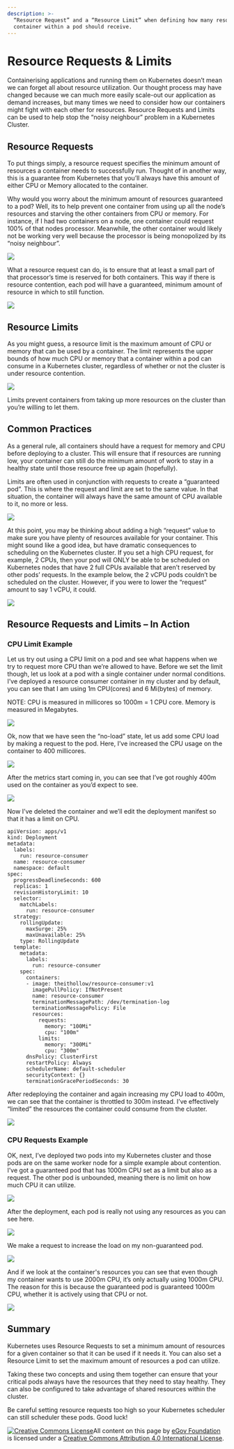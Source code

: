 ```yaml
---
description: >-
  “Resource Request” and a “Resource Limit” when defining how many resources a
  container within a pod should receive.
---
```


# Resource Requests & Limits

Containerising applications and running them on Kubernetes doesn’t mean we can forget all about resource utilization. Our thought process may have changed because we can much more easily scale-out our application as demand increases, but many times we need to consider how our containers might fight with each other for resources. Resource Requests and Limits can be used to help stop the “noisy neighbour” problem in a Kubernetes Cluster.

## Resource Requests

To put things simply, a resource request specifies the minimum amount of resources a container needs to successfully run. Thought of in another way, this is a guarantee from Kubernetes that you’ll always have this amount of either CPU or Memory allocated to the container.

Why would you worry about the minimum amount of resources guaranteed to a pod? Well, its to help prevent one container from using up all the node’s resources and starving the other containers from CPU or memory. For instance, if I had two containers on a node, one container could request 100% of that nodes processor. Meanwhile, the other container would likely not be working very well because the processor is being monopolized by its “noisy neighbour”.

![](https://theithollow.com/wp-content/uploads/2020/04/image-3.png)

What a resource request can do, is to ensure that at least a small part of that processor’s time is reserved for both containers. This way if there is resource contention, each pod will have a guaranteed, minimum amount of resource in which to still function.

![](https://documents.lucidchart.com/documents/85c359e4-da7c-4eca-8ed2-bfa90d599d5f/pages/FO6Qkj8\_qSsz?a=3238\&x=63\&y=265\&w=1386\&h=393\&store=1\&accept=image%2F\*\&auth=LCA%20e43a8117eede4818321fafb1b5db60de1176fc32-ts%3D1587233233)

## Resource Limits

As you might guess, a resource limit is the maximum amount of CPU or memory that can be used by a container. The limit represents the upper bounds of how much CPU or memory that a container within a pod can consume in a Kubernetes cluster, regardless of whether or not the cluster is under resource contention.

![](https://documents.lucidchart.com/documents/85c359e4-da7c-4eca-8ed2-bfa90d599d5f/pages/FO6Qkj8\_qSsz?a=3379\&x=57\&y=712\&w=1386\&h=341\&store=1\&accept=image%2F\*\&auth=LCA%20b77deea5245261d2dff4f5589901166d5770a4fb-ts%3D1587233233)

Limits prevent containers from taking up more resources on the cluster than you’re willing to let them.

## Common Practices

As a general rule, all containers should have a request for memory and CPU before deploying to a cluster. This will ensure that if resources are running low, your container can still do the minimum amount of work to stay in a healthy state until those resource free up again (hopefully).

Limits are often used in conjunction with requests to create a “guaranteed pod”. This is where the request and limit are set to the same value. In that situation, the container will always have the same amount of CPU available to it, no more or less.

![](https://documents.lucidchart.com/documents/85c359e4-da7c-4eca-8ed2-bfa90d599d5f/pages/FO6Qkj8\_qSsz?a=3436\&x=59\&y=1069\&w=1386\&h=242\&store=1\&accept=image%2F\*\&auth=LCA%20a7431baf99afe49cb2ff25696b15d8495c7c1b01-ts%3D1587233233)

At this point, you may be thinking about adding a high “request” value to make sure you have plenty of resources available for your container. This might sound like a good idea, but have dramatic consequences to scheduling on the Kubernetes cluster. If you set a high CPU request, for example, 2 CPUs, then your pod will ONLY be able to be scheduled on Kubernetes nodes that have 2 full CPUs available that aren’t reserved by other pods’ requests. In the example below, the 2 vCPU pods couldn’t be scheduled on the cluster. However, if you were to lower the “request” amount to say 1 vCPU, it could.

![](https://documents.lucidchart.com/documents/85c359e4-da7c-4eca-8ed2-bfa90d599d5f/pages/FO6Qkj8\_qSsz?a=3687\&x=1733\&y=273\&w=1045\&h=1026\&store=1\&accept=image%2F\*\&auth=LCA%208947fe6e088cd6618338a5b630abff3858c6849f-ts%3D1587233233)

## Resource Requests and Limits – In Action

### CPU Limit Example

Let us try out using a CPU limit on a pod and see what happens when we try to request more CPU than we’re allowed to have. Before we set the limit though, let us look at a pod with a single container under normal conditions. I’ve deployed a resource consumer container in my cluster and by default, you can see that I am using 1m CPU(cores) and 6 Mi(bytes) of memory.

NOTE: CPU is measured in millicores so 1000m = 1 CPU core. Memory is measured in Megabytes.

![](https://theithollow.com/wp-content/uploads/2020/04/k8s-podlimits-1.png)

Ok, now that we have seen the “no-load” state, let us add some CPU load by making a request to the pod. Here, I’ve increased the CPU usage on the container to 400 millicores.

![](https://theithollow.com/wp-content/uploads/2020/04/k8s-podlimits-2-1024x59.png)

After the metrics start coming in, you can see that I’ve got roughly 400m used on the container as you’d expect to see.

![](https://theithollow.com/wp-content/uploads/2020/04/k8s-podlimits-4-nolimits-1024x64.png)

Now I’ve deleted the container and we’ll edit the deployment manifest so that it has a limit on CPU.

```
apiVersion: apps/v1
kind: Deployment
metadata:
  labels:
    run: resource-consumer
  name: resource-consumer
  namespace: default
spec:
  progressDeadlineSeconds: 600
  replicas: 1
  revisionHistoryLimit: 10
  selector:
    matchLabels:
      run: resource-consumer
  strategy:
    rollingUpdate:
      maxSurge: 25%
      maxUnavailable: 25%
    type: RollingUpdate
  template:
    metadata:
      labels:
        run: resource-consumer
    spec:
      containers:
      - image: theithollow/resource-consumer:v1
        imagePullPolicy: IfNotPresent
        name: resource-consumer
        terminationMessagePath: /dev/termination-log
        terminationMessagePolicy: File
        resources:
          requests:
            memory: "100Mi"
            cpu: "100m"
          limits:
            memory: "300Mi"
            cpu: "300m"
      dnsPolicy: ClusterFirst
      restartPolicy: Always
      schedulerName: default-scheduler
      securityContext: {}
      terminationGracePeriodSeconds: 30
```

After redeploying the container and again increasing my CPU load to 400m, we can see that the container is throttled to 300m instead. I’ve effectively “limited” the resources the container could consume from the cluster.

![](https://theithollow.com/wp-content/uploads/2020/04/k8s-podlimits-3.png)

### CPU Requests Example

OK, next, I’ve deployed two pods into my Kubernetes cluster and those pods are on the same worker node for a simple example about contention. I’ve got a guaranteed pod that has 1000m CPU set as a limit but also as a request. The other pod is unbounded, meaning there is no limit on how much CPU it can utilize.

![](https://documents.lucidchart.com/documents/85c359e4-da7c-4eca-8ed2-bfa90d599d5f/pages/FO6Qkj8\_qSsz?a=3781\&x=2893\&y=664\&w=1034\&h=355\&store=1\&accept=image%2F\*\&auth=LCA%201ecab817124a0d3e7b4adb45940d58b96c87f3ce-ts%3D1587233233)

After the deployment, each pod is really not using any resources as you can see here.

![](https://theithollow.com/wp-content/uploads/2020/04/image-4-1024x153.png)

We make a request to increase the load on my non-guaranteed pod.

![](https://theithollow.com/wp-content/uploads/2020/04/image-5-1024x52.png)

And if we look at the container's resources you can see that even though my container wants to use 2000m CPU, it’s only actually using 1000m CPU. The reason for this is because the guaranteed pod is guaranteed 1000m CPU, whether it is actively using that CPU or not.

![](https://theithollow.com/wp-content/uploads/2020/04/image-6-1024x82.png)

## Summary

Kubernetes uses Resource Requests to set a minimum amount of resources for a given container so that it can be used if it needs it. You can also set a Resource Limit to set the maximum amount of resources a pod can utilize.

Taking these two concepts and using them together can ensure that your critical pods always have the resources that they need to stay healthy. They can also be configured to take advantage of shared resources within the cluster.

Be careful setting resource requests too high so your Kubernetes scheduler can still scheduler these pods. Good luck!

[![Creative Commons License](https://i.creativecommons.org/l/by/4.0/80x15.png)​](http://creativecommons.org/licenses/by/4.0/)All content on this page by [eGov Foundation](https://egov.org.in/) is licensed under a [Creative Commons Attribution 4.0 International License](http://creativecommons.org/licenses/by/4.0/).
